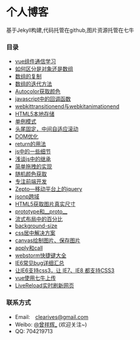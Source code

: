 # 个人博客

基于Jekyll构建,代码托管在github,图片资源托管在七牛

### 目录
- <a class="post-link" href="http://clearives.cc/vue-communication/">vue组件通信学习</a>
- <a class="post-link" href="http://clearives.cc/array-object/">如何区分是对象还是数组</a>
- <a class="post-link" href="http://clearives.cc/array-copy/">数组的复制</a>
- <a class="post-link" href="http://clearives.cc/array-iterative-method/">数组的迭代方法</a>
- <a class="post-link" href="http://clearives.cc/autocolor-get-color/">Autocolor获取颜色</a>
- <a class="post-link" href="http://clearives.cc/javascript-callback/">javascript中的回调函数</a>
- <a class="post-link" href="http://clearives.cc/webkittransitionend-and-webkitanimationend/">webkittransitionend与webkitanimationend</a>
- <a class="post-link" href="http://clearives.cc/html5-localstorage/">HTML5本地存储</a>
- <a class="post-link" href="http://clearives.cc/singleton/">单例模式</a>
- <a class="post-link" href="http://clearives.cc/head-and-end-is-fixed-adaptive-rolling-in-the-middle/">头尾固定，中间自适应滚动</a>
- <a class="post-link" href="http://clearives.cc/dom-optimize/">DOM优化</a>
- <a class="post-link" href="http://clearives.cc/use-of-return/">return的用法</a>
- <a class="post-link" href="http://clearives.cc/some-details-in-js/">js中的一些细节</a>
- <a class="post-link" href="http://clearives.cc/js-inherit/">浅谈js中的继承</a>
- <a class="post-link" href="http://clearives.cc/drag/">简单拖拽的实现</a>
- <a class="post-link" href="http://clearives.cc/random-color/">随机颜色获取</a>
- <a class="post-link" href="http://clearives.cc/focus-on-web/">专注前端开发</a>
- <a class="post-link" href="http://clearives.cc/zepto/">Zepto—移动平台上的jquery</a>
- <a class="post-link" href="http://clearives.cc/jsonp/">jsonp跨域</a>
- <a class="post-link" href="http://clearives.cc/get-size-of-image-by-html5/">HTML5获取图片真实尺寸</a>
- <a class="post-link" href="http://clearives.cc/prototype-proto/">prototype和__proto__</a>
- <a class="post-link" href="http://clearives.cc/percentage-of-fluid-layout/">流式布局中的百分比</a>
- <a class="post-link" href="http://clearives.cc/background-size/">background-size</a>
- <a class="post-link" href="http://clearives.cc/css-centered-solution/">css居中解决方案</a>
- <a class="post-link" href="http://clearives.cc/canvas-drawimage-saveimage/">canvas绘制图片、保存图片</a>
- <a class="post-link" href="http://clearives.cc/apply-call/">apply和call</a>
- <a class="post-link" href="http://clearives.cc/webstorm-shortcuts/">webstorm快捷键大全</a>
- <a class="post-link" href="http://clearives.cc/ie6-bug/">IE6常见bug详细汇总</a>
- <a class="post-link" href="http://clearives.cc/let-ie6-ie7-ie8-support-css3/">让IE6支持css3，让 IE7、IE8 都支持CSS3</a>
- <a class="post-link" href="http://clearives.cc/qiniu-upload/">vue使用七牛上传</a>
- <a class="post-link" href="http://clearives.cc/livereload/">Live​Reload实时刷新网页</a>


### 联系方式

- Email:　<a href="mailto:clearives@gmail.com">clearives@gmail.com</a>
- Weibo: [@曾祥辉_](http://weibo.com/clearives)  (欢迎关注~)
- QQ: 704219713
